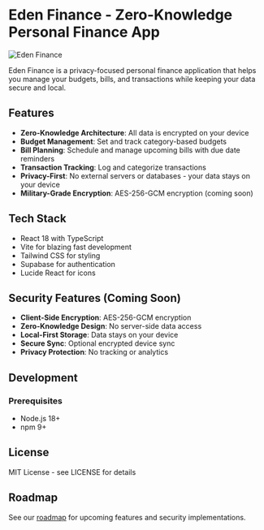# Eden Finance - Zero-Knowledge Personal Finance App

![Eden Finance](https://images.unsplash.com/photo-1563986768494-4dee2763ff3f?auto=format&fit=crop&q=80&w=1000)

Eden Finance is a privacy-focused personal finance application that helps you manage your budgets, bills, and transactions while keeping your data secure and local.

## Features

- **Zero-Knowledge Architecture**: All data is encrypted on your device
- **Budget Management**: Set and track category-based budgets
- **Bill Planning**: Schedule and manage upcoming bills with due date reminders
- **Transaction Tracking**: Log and categorize transactions
- **Privacy-First**: No external servers or databases - your data stays on your device
- **Military-Grade Encryption**: AES-256-GCM encryption (coming soon)

## Tech Stack

- React 18 with TypeScript
- Vite for blazing fast development
- Tailwind CSS for styling
- Supabase for authentication
- Lucide React for icons

## Security Features (Coming Soon)

- **Client-Side Encryption**: AES-256-GCM encryption
- **Zero-Knowledge Design**: No server-side data access
- **Local-First Storage**: Data stays on your device
- **Secure Sync**: Optional encrypted device sync
- **Privacy Protection**: No tracking or analytics

## Development

### Prerequisites

- Node.js 18+
- npm 9+

## License

MIT License - see LICENSE for details

## Roadmap

See our [roadmap]([https://taupe-cendol-1e9807.netlify.app/) for upcoming features and security implementations.
